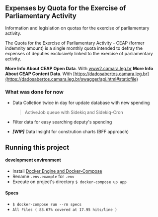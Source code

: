 ## Expenses by Quota for the Exercise of Parliamentary Activity

Information and legislation on quotas for the exercise of parliamentary activity.

The Quota for the Exercise of Parliamentary Activity - CEAP (former indemnity amount) is a single monthly quota intended to defray the expenses of deputies exclusively linked to the exercise of parliamentary activity.

**More Info About CEAP Open Data**. With [www2.camara.leg.br](https://www2.camara.leg.br/transparencia/cota-para-exercicio-da-atividade-parlamentar/explicacoes-sobre-o-formato-dos-arquivos-xml)
**More Info About CEAP Content Data**. With [https://dadosabertos.camara.leg.br](https://dadosabertos.camara.leg.br/swagger/api.html#staticfile)


### What was done for now

- Data Colletion twice in day for update database with new spending
	> ActiveJob queue with Sidekiq and Sidekiq-Cron

- Filter data for easy searching deputy's spending
- ***[WIP]*** Data Insight for constrution charts (BFF approach)


## Running this project

#### development environment
- Install [Docker Engine and Docker-Compose](https://docs.docker.com/engine/install/)
- Rename `.env.example` for `.env`
- Execute on project's directory `$ docker-compose up app`

#### Specs
  - `$ docker-compose run --rm specs`
  - `All Files ( 83.67% covered at 17.95 hits/line )`
